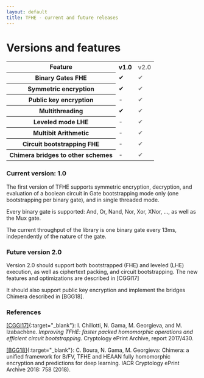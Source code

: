 ```yaml
---
layout: default
title: TFHE - current and future releases
---
```


# Versions and features

<div style="text-align: center">
<table>
<tr><th>Feature</th><th>v1.0</th><th style="color: gray">v2.0</th></tr>
<tr><th>Binary Gates FHE</th><td>✔</td><td style="color: gray">✔</td></tr>
<tr><th>Symmetric encryption</th><td>✔</td><td style="color: gray">✔</td></tr>
<tr><th>Public key encryption</th><td>-</td><td style="color: gray">✔</td></tr>
<tr><th>Multithreading</th><td>✔</td><td style="color: gray">✔</td></tr>
<tr><th>Leveled mode LHE</th><td>-</td><td style="color: gray">✔</td></tr>
<tr><th>Multibit Arithmetic</th><td>-</td><td style="color: gray">✔</td></tr>
<tr><th>Circuit bootstrapping FHE</th><td>-</td><td style="color: gray">✔</td></tr>
<tr><th>Chimera bridges to other schemes</th><td>-</td><td style="color: gray">✔</td></tr>
</table>
</div>


### Current version: 1.0 

The first version of TFHE supports symmetric encryption, decryption, and 
evaluation of a boolean circuit in Gate bootstrapping mode only 
(one bootstrapping per binary gate), and in single threaded mode.

Every binary gate is supported: And, Or, Nand, Nor, Xor, XNor, ..., as
well as the Mux gate.

The current throughput of the library is one binary gate every 13ms,
independently of the nature of the gate.


### Future version 2.0 

Version 2.0 should support both bootstrapped (FHE) and leveled (LHE) execution, as
well as ciphertext packing, and circuit bootstrapping. The new features and optimizations are described in [CGGI17]

It should also support public key encryption and implement the bridges Chimera described in [BGG18]. 


### References

[[CGGI17]](https://eprint.iacr.org/2017/430){:target="_blank"}: I. Chillotti, N. Gama, M. Georgieva, and M. Izabachène. *Improving TFHE: faster packed homomorphic
operations and efficient circuit bootstrapping*. Cryptology ePrint Archive, report 2017/430.

[[BGG18]](https://eprint.iacr.org/2018/758){:target="_blank"}: C. Boura, N. Gama, M. Georgieva: Chimera: a unified framework for B/FV, TFHE and HEAAN fully homomorphic encryption and predictions for deep learning. IACR Cryptology ePrint Archive 2018: 758 (2018).



